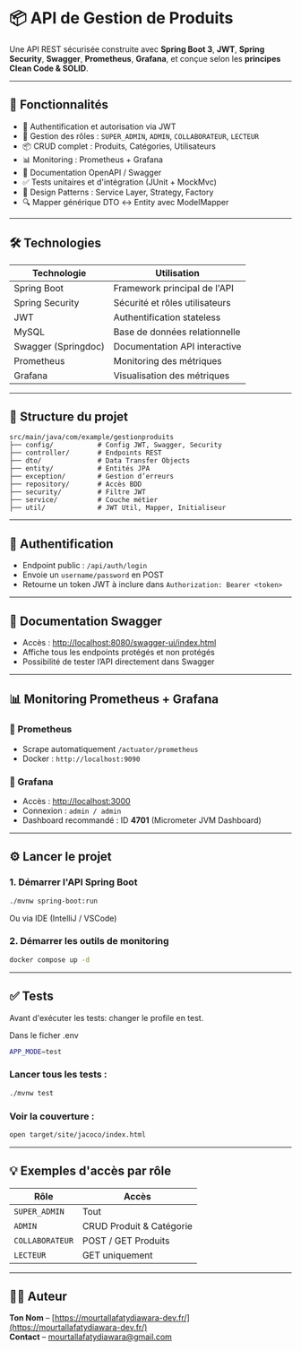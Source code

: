 
# 📦 API de Gestion de Produits

Une API REST sécurisée construite avec **Spring Boot 3**, **JWT**, **Spring Security**, **Swagger**, **Prometheus**, **Grafana**, et conçue selon les **principes Clean Code & SOLID**.

---

## 🚀 Fonctionnalités

- 🔐 Authentification et autorisation via JWT
- 👥 Gestion des rôles : `SUPER_ADMIN`, `ADMIN`, `COLLABORATEUR`, `LECTEUR`
- 📦 CRUD complet : Produits, Catégories, Utilisateurs
- 📊 Monitoring : Prometheus + Grafana
- 📘 Documentation OpenAPI / Swagger
- ✅ Tests unitaires et d'intégration (JUnit + MockMvc)
- 🧠 Design Patterns : Service Layer, Strategy, Factory
- 🔍 Mapper générique DTO ↔ Entity avec ModelMapper

---

## 🛠️ Technologies

| Technologie      | Utilisation                                  |
|------------------|-----------------------------------------------|
| Spring Boot      | Framework principal de l'API                  |
| Spring Security  | Sécurité et rôles utilisateurs                |
| JWT              | Authentification stateless                    |
| MySQL            | Base de données relationnelle                 |
| Swagger (Springdoc) | Documentation API interactive           |
| Prometheus       | Monitoring des métriques                      |
| Grafana          | Visualisation des métriques                   |



---

## 📁 Structure du projet

```
src/main/java/com/example/gestionproduits
├── config/           # Config JWT, Swagger, Security
├── controller/       # Endpoints REST
├── dto/              # Data Transfer Objects
├── entity/           # Entités JPA
├── exception/        # Gestion d’erreurs
├── repository/       # Accès BDD
├── security/         # Filtre JWT
├── service/          # Couche métier
├── util/             # JWT Util, Mapper, Initialiseur
```

---

## 🔐 Authentification

- Endpoint public : `/api/auth/login`
- Envoie un `username/password` en POST
- Retourne un token JWT à inclure dans `Authorization: Bearer <token>`

---

## 📘 Documentation Swagger

- Accès : [http://localhost:8080/swagger-ui/index.html](http://localhost:8080/swagger-ui/index.html)
- Affiche tous les endpoints protégés et non protégés
- Possibilité de tester l’API directement dans Swagger

---

## 📊 Monitoring Prometheus + Grafana

### 🔹 Prometheus

- Scrape automatiquement `/actuator/prometheus`
- Docker : `http://localhost:9090`

### 🔹 Grafana

- Accès : [http://localhost:3000](http://localhost:3000)
- Connexion : `admin / admin`
- Dashboard recommandé : ID **4701** (Micrometer JVM Dashboard)

---

## ⚙️ Lancer le projet

### 1. Démarrer l'API Spring Boot

```bash
./mvnw spring-boot:run
```

Ou via IDE (IntelliJ / VSCode)

### 2. Démarrer les outils de monitoring

```bash
docker compose up -d
```

---

## ✅ Tests

Avant d'exécuter les tests: changer le profile en test.

Dans le ficher .env 
```bash
APP_MODE=test
```

### Lancer tous les tests :

```bash
./mvnw test
```

### Voir la couverture :

```bash
open target/site/jacoco/index.html
```
---

## 💡 Exemples d'accès par rôle

| Rôle            | Accès                                          |
|-----------------|------------------------------------------------|
| `SUPER_ADMIN`   | Tout                                           |
| `ADMIN`         | CRUD Produit & Catégorie                       |
| `COLLABORATEUR` | POST / GET Produits                            |
| `LECTEUR`       | GET uniquement                                 |

---

## 🧑‍💻 Auteur

**Ton Nom** – [https://mourtallafatydiawara-dev.fr/](https://mourtallafatydiawara-dev.fr/)  
**Contact** – [mourtallafatydiawara@gmail.com](mailto:email@exemple.com)

